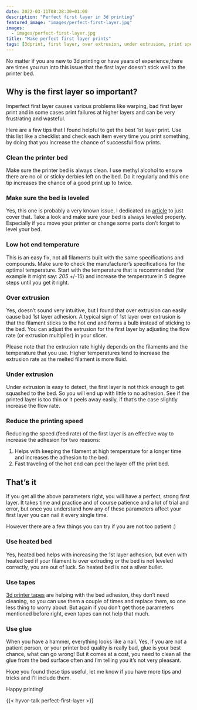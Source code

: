```yaml
---
date: 2022-03-11T08:28:30+01:00
description: "Perfect first layer in 3d printing"
featured_image: "images/perfect-first-layer.jpg"
images:
  - images/perfect-first-layer.jpg
title: "Make perfect first layer prints"
tags: [3dprint, first layer, over extrusion, under extrusion, print speed, heated bed]
---
```


No matter if you are new to 3d printing or have years of experience,there are times you run into this issue that the first layer doesn’t stick well to the printer bed. 

## Why is the first layer so important?

Imperfect first layer causes various problems like warping, bad first layer print and in some cases print failures at higher layers and can be very frustrating and wasteful.

Here are a few tips that I found helpful to get the best 1st layer print. Use this list like a checklist and check each item every time you print something, by doing that you increase the chance of successful flow prints.

### Clean the printer bed

Make sure the printer bed is always clean. I use methyl alcohol to ensure there are no oil or sticky derbies left on the bed. Do it regularly and this one tip increases the chance of a good print up to twice.

### Make sure the bed is leveled

Yes, this one is probably a very known issue, I dedicated an [article](/posts/leveling/) to just cover that. Take a look and make sure your bed is always leveled properly. Especially if you move your printer or change some parts don’t forget to level your bed.

### Low hot end temperature

This is an easy fix, not all filaments built with the same specifications and compounds. Make sure to check the manufacturer’s specifications for the optimal temperature. Start with the temperature that is recommended (for example it might say: *205* +/-15) and increase the temperature in 5 degree steps until you get it right.

### Over extrusion

Yes, doesn’t sound very intuitive, but I found that over extrusion can easily cause bad 1st layer adhesion. A typical sign of 1st layer over extrusion is that the filament sticks to the hot end and forms a bulb instead of sticking to the bed. You can adjust the extrusion for the first layer by adjusting the flow rate (or extrusion multiplier) in your slicer.

Please note that the extrusion rate highly depends on the filaments and the temperature that you use. Higher temperatures tend to increase the extrusion rate as the melted filament is more fluid.

### Under extrusion

Under extrusion is easy to detect, the first layer is not thick enough to get squashed to the bed. So you will end up with little to no adhesion. See if the printed layer is too thin or it peels away easily, if that’s the case slightly increase the flow rate.

### Reduce the printing speed

Reducing the speed (feed rate) of the first layer is an effective way to increase the adhesion for two reasons:

1. Helps with keeping the filament at high temperature for a longer time and increases the adhesion to the bed.
1. Fast traveling of the hot end can peel the layer off the print bed.

## That’s it

If you get all the above parameters right, you will have a perfect, strong first layer. It takes time and practice and of course patience and a lot of trial and error, but once you understand how any of these parameters affect your first layer you can nail it every single time.

However there are a few things you can try if you are not too patient :)

### Use heated bed

Yes, heated bed helps with increasing the 1st layer adhesion, but even with heated bed if your filament is over extruding or the bed is not leveled correctly, you are out of luck. So heated bed is not a silver bullet.

### Use tapes

[3d printer tapes](https://www.amazon.de/-/en/Scotch-Blue-Bluetooth-Printer-Effect/dp/B07SWTM6NX) are helping with the bed adhesion, they don’t need cleaning, so you can use them a couple of times and replace them, so one less thing to worry about. But again if you don’t get those parameters mentioned before right, even tapes can not help that much.

### Use glue

When you have a hammer, everything looks like a nail. Yes, if you are not a patient person, or your printer bed quality is really bad, glue is your best chance, what can go wrong! But it comes at a cost, you need to clean all the glue from the bed surface often and I’m telling you it’s not very pleasant.

Hope you found these tips useful, let me know if you have more tips and tricks and I’ll include them.

Happy printing!

{{< hyvor-talk perfect-first-layer >}}